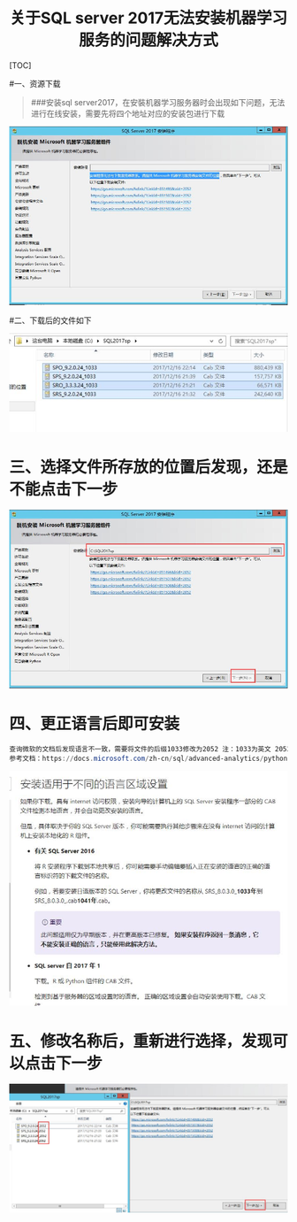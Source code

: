 # <center>关于SQL server 2017无法安装机器学习服务的问题解决方式</center>

[TOC]

#一、资源下载

> ###安装sql server2017，在安裝机器学习服务器时会出现如下问题，无法进行在线安装，需要先将四个地址对应的安装包进行下载 

![](./pictures/sql_server_2017_1.jpg)

#二、下载后的文件如下

![](./pictures/sql_server_2017_2.jpg)

# 三、选择文件所存放的位置后发现，还是不能点击下一步 

![](./pictures/sql_server_2017_3.jpg)

# 四、更正语言后即可安装

```powershell
查询微软的文档后发现语言不一致，需要将文件的后缀1033修改为2052 注：1033为英文 2052表示中文
参考文档：https://docs.microsoft.com/zh-cn/sql/advanced-analytics/python/setup-python-machine-learning-services
```

![](./pictures/sql_server_2017_4.jpg)

# 五、修改名称后，重新进行选择，发现可以点击下一步

![](./pictures/sql_server_2017_5.jpg)

















